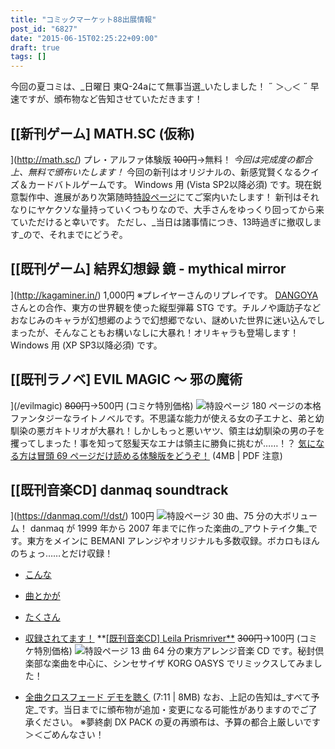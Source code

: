 ```yaml
---
title: "コミックマーケット88出展情報"
post_id: "6827"
date: "2015-06-15T02:25:22+09:00"
draft: true
tags: []
---
```



今回の夏コミは、_日曜日 東Q-24aにて無事当選_いたしました！ ˶ ＞◡＜ ˶ 早速ですが、頒布物など告知させていただきます！
## [[新刊ゲーム] MATH.SC (仮称)
](http://math.sc/) プレ・アルファ体験版 ~~100円~~→無料！ _今回は完成度の都合上、無料で頒布いたします！_ 今回の新刊はオリジナルの、新感覚賢くなるクイズ＆カードバトルゲームです。 Windows 用 (Vista SP2以降必須) です。現在鋭意製作中、進展があり次第随時[特設ページ](http://math.sc/)にてご案内いたします！  新刊はそれなりにヤケクソな量持っていくつもりなので、大手さんをゆっくり回ってから来ていただけると幸いです。 ただし、_当日は諸事情につき、13時過ぎに撤収します_ので、それまでにどうぞ。
## [[既刊ゲーム] 結界幻想録 鏡 - mythical mirror
](http://kagaminer.in/) 1,000円  ※プレイヤーさんのリプレイです。 [DANGOYA](http://dangoya.moo.jp/) さんとの合作、東方の世界観を使った縦型弾幕 STG です。チルノや諏訪子などおなじみのキャラが幻想郷のようで幻想郷でない、謎めいた世界に迷い込んでしまったが、そんなこともお構いなしに大暴れ！オリキャラも登場します！ Windows 用 (XP SP3以降必須) です。
## [[既刊ラノベ] EVIL MAGIC ～ 邪の魔術
](/evilmagic) ~~800円~~→500円 (コミケ特別価格) ![特設ページ](https://danmaq.com/wp-content/uploads/2012/11/em_POP.png) 180 ページの本格ファンタジーなライトノベルです。不思議な能力が使える女の子エナと、弟と幼馴染の悪ガキトリオが大暴れ！しかしもっと悪いヤツ、領主は幼馴染の男の子を攫ってしまった！事を知って怒髪天なエナは領主に勝負に挑むが……！？ [気になる方は冒頭 69 ページだけ読める体験版をどうぞ！](/filez/em_trial.pdf) (4MB | PDF 注意)
## [[既刊音楽CD] danmaq soundtrack
](https://danmaq.com/!/dst/) 100円 ![特設ページ](https://danmaq.com/wp-content/uploads/2012/11/dst_jacket.png) 30 曲、75 分の大ボリューム！ danmaq が 1999 年から 2007 年までに作った楽曲の_アウトテイク集_です。東方をメインに BEMANI アレンジやオリジナルも多数収録。ボカロもほんのちょっ……とだけ収録！

  * [こんな](https://danmaq.com/!/dst/Hey!.mp3)
  * [曲とかが](/filez/music/new_psm.mp3)
  * [たくさん](/filez/music/pcb.mp3)
  * [収録されてます！](http://lama.danmaq.com/lamarisa/mp3/15.mp3)
**[[既刊音楽CD] Leila Prismriver**](https://danmaq.com/!/leila/) ~~300円~~→100円 (コミケ特別価格) ![特設ページ](https://danmaq.com/wp-content/uploads/2012/11/leila1-300x296.jpg) 13 曲 64 分の東方アレンジ音楽 CD です。秘封倶楽部な楽曲を中心に、シンセサイザ KORG OASYS でリミックスしてみました！

  * [全曲クロスフェード デモを聴く](https://danmaq.com/!/leila/x.mp3) (7:11 | 8MB)
なお、上記の告知は_すべて予定_です。当日までに頒布物が追加・変更になる可能性がありますのでご了承ください。 ※夢終劇 DX PACK の夏の再頒布は、予算の都合上厳しいです＞＜ごめんなさい！
